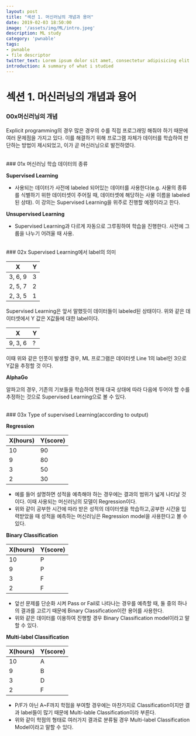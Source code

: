 ```yaml
---
layout: post
title: "섹션 1. 머신러닝의 개념과 용어"
date: 2019-02-03 18:50:00
image: '/assets/img/ML/intro.jpeg'
description: ML study
category: 'pwnable'
tags:
- pwnable
- file descriptor
twitter_text: Lorem ipsum dolor sit amet, consectetur adipisicing elit.
introduction: A summary of what i studied
---
```

# 섹션 1. 머신러닝의 개념과 용어

### 00x머신러닝의 개념

Explicit programming의 경우 많은 경우의 수를 직접 프로그래밍 해줘야 하기 때문에 여러 문제점을 가지고 있다. 이를 해결하기 위해 프로그램 자체가 데이터를 학습하여 판단하는 방법이 제시되었고, 이가 곧 머신러닝으로 발전하였다.

<br>
### 01x 머신러닝 학습 데이터의 종류

**Supervised Learning**
 - 사용되는 데이터가 사전에 labeled 되어있는 데이터를 사용한다(e.g. 사물의 종류를 식별하기 위한 데이터셋이 주어질 때, 데이터셋에 해당하는 사물 이름을 labeled된 상태). 이 강의는 Supervised Learning을 위주로 진행할 예정이라고 한다.

**Unsupervised Learning**
 - Supervised Learning과 다르게 자동으로 그루핑하여 학습을 진행한다. 사전에 그룹을 나누기 어려울 때 사용.

<br>
### 02x Supervised Learning에서 label의 의미

 X | Y
 ---- | ----
 3, 6, 9 | 3
 2, 5, 7 | 2 
 2, 3, 5 | 1

 Supervised Learning은 앞서 말했듯이 데이터들이 labeled된 상태이다. 위와 같은 데이터셋에서 Y 값은 X값들에 대한 label이다.

  X | Y
 ---- | ----
 9, 3, 6 | ?

이때 위와 같은 인풋이 발생할 경우, ML 프로그램은 데이터셋 Line 1의 label인 3으로 Y값을 추정할 것 이다.

**AlphaGo**

알파고의 경우, 기존의 기보들을 학습하여 현재 대국 상태에 따라 다음에 두어야 할 수를 추정하는 것으로 Supervised Learning으로 볼 수 있다.


<br>
### 03x Type of supervised Learning(according to output)

**Regression**

 X(hours) | Y(score)
 ---- | ----
 10 | 90
 9 | 80
 3 | 50
 2 | 30

 - 예를 들어 설명하면 성적을 예측해야 하는 경우에는 결과의 범위가 넓게 나타날 것 이다. 이때 사용되는 머신러닝의 모델이 Regression이다. 
 - 위와 같이 공부한 시간에 따라 받은 성적의 데이터셋을 학습하고,공부한 시간을 입력받았을 때 성적을 예측하는 머신러닝은 Regression model을 사용한다고 볼 수 있다.

**Binary Classification**
 
 X(hours) | Y(score)
 ---- | ----
 10 | P
 9 | P
 3 | F
 2 | F
 
 - 앞선 문제를 단순화 시켜 Pass or Fail로 나타나는 경우를 예측할 때, 둘 중의 하나의 결과를 고르기 때문에 Binary Classification이란 용어를 사용한다.
 - 위와 같은 데이터를 이용하여 진행할 경우 Binary Classification model이라고 말할 수 있다.

 **Multi-label Classification**

  X(hours) | Y(score)
  ---- | ----
  10 | A
  9 | B
  3 | D
  2 | F

 - P/F가 아닌 A~F까지 학점을 부여할 경우에는 마찬가지로 Classification이지만 결과 label들이 많기 때문에 Multi-lable Classification이라 부른다.
 - 위와 같이 학점의 형태로 여러가지 결과로 분류될 경우 Multi-label Classification Model이라고 말할 수 있다.